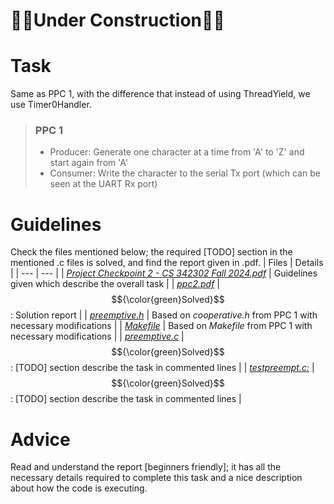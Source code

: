 # 👷‍♂️Under Construction👷‍♂️

# Task
Same as PPC 1, with the difference that instead of using ThreadYield, we use Timer0Handler.<br/>
> ### PPC 1
> - Producer: Generate one character at a time from 'A' to 'Z' and start again from 'A'
> - Consumer: Write the character to the serial Tx port (which can be seen at the UART Rx port)

# Guidelines
Check the files mentioned below; the required [TODO] section in the mentioned .c files is solved, and find the report given in .pdf.
| Files | Details |
| --- | --- |
| [*Project Checkpoint 2 - CS 342302 Fall 2024.pdf*](https://github.com/Snehitc/NTHU-Operating-Systems-CS342302/blob/main/ppc2/files/Project%20Checkpoint%202%20-%20CS%20342302%20Fall%202024.pdf) | Guidelines given which describe the overall task |
| [*ppc2.pdf*](https://github.com/Snehitc/NTHU-Operating-Systems-CS342302/blob/main/ppc2/files/ppc2.pdf) | $${\color{green}Solved}$$: Solution report |
| [*preemptive.h*](https://github.com/Snehitc/NTHU-Operating-Systems-CS342302/blob/main/ppc2/files/preemptive.h) | Based on *cooperative.h* from PPC 1 with necessary modifications |
| [*Makefile*](https://github.com/Snehitc/NTHU-Operating-Systems-CS342302/blob/main/ppc2/files/Makefile) | Based on *Makefile* from PPC 1 with necessary modifications |
| [*preemptive.c*](https://github.com/Snehitc/NTHU-Operating-Systems-CS342302/blob/main/ppc2/files/preemptive.c) | $${\color{green}Solved}$$: [TODO] section describe the task in commented lines |
| [*testpreempt.c:*](https://github.com/Snehitc/NTHU-Operating-Systems-CS342302/blob/main/ppc2/files/testpreempt.c) | $${\color{green}Solved}$$: [TODO] section describe the task in commented lines |

# Advice
Read and understand the report [beginners friendly]; it has all the necessary details required to complete this task and a nice description about how the code is executing.
